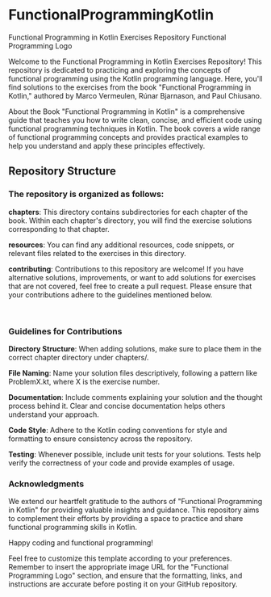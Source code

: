 # FunctionalProgrammingKotlin

Functional Programming in Kotlin Exercises Repository
Functional Programming Logo

Welcome to the Functional Programming in Kotlin Exercises Repository! This repository is dedicated to practicing and exploring the concepts of functional programming using the Kotlin programming language. Here, you'll find solutions to the exercises from the book "Functional Programming in Kotlin," authored by Marco Vermeulen, Rúnar Bjarnason, and Paul Chiusano.

About the Book
"Functional Programming in Kotlin" is a comprehensive guide that teaches you how to write clean, concise, and efficient code using functional programming techniques in Kotlin. The book covers a wide range of functional programming concepts and provides practical examples to help you understand and apply these principles effectively.

## Repository Structure
### The repository is organized as follows:

<b>chapters</b>: This directory contains subdirectories for each chapter of the book. Within each chapter's directory, you will find the exercise solutions corresponding to that chapter.  

<b>resources</b>: You can find any additional resources, code snippets, or relevant files related to the exercises in this directory.  


<b>contributing</b>:
Contributions to this repository are welcome! If you have alternative solutions, improvements, or want to add solutions for exercises that are not covered, feel free to create a pull request. Please ensure that your contributions adhere to the guidelines mentioned below.

<br>

### Guidelines for Contributions
<b>Directory Structure</b>: When adding solutions, make sure to place them in the correct chapter directory under chapters/.  

<b>File Naming</b>: Name your solution files descriptively, following a pattern like ProblemX.kt, where X is the exercise number.  

<b>Documentation</b>: Include comments explaining your solution and the thought process behind it. Clear and concise documentation helps others understand your approach.  

<b>Code Style</b>: Adhere to the Kotlin coding conventions for style and formatting to ensure consistency across the repository.

<b>Testing</b>: Whenever possible, include unit tests for your solutions. Tests help verify the correctness of your code and provide examples of usage.

### Acknowledgments
We extend our heartfelt gratitude to the authors of "Functional Programming in Kotlin" for providing valuable insights and guidance. This repository aims to complement their efforts by providing a space to practice and share functional programming skills in Kotlin.

Happy coding and functional programming!

Feel free to customize this template according to your preferences. Remember to insert the appropriate image URL for the "Functional Programming Logo" section, and ensure that the formatting, links, and instructions are accurate before posting it on your GitHub repository.

